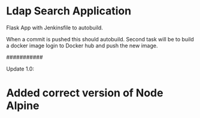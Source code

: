 # Ldap Search Application
 
Flask App with Jenkinsfile to autobuild. 

When a commit is pushed this should autobuild. Second task will be to build a docker image login to Docker hub and push the new image.

###########

Update 1.0:
# Added correct version of Node Alpine
